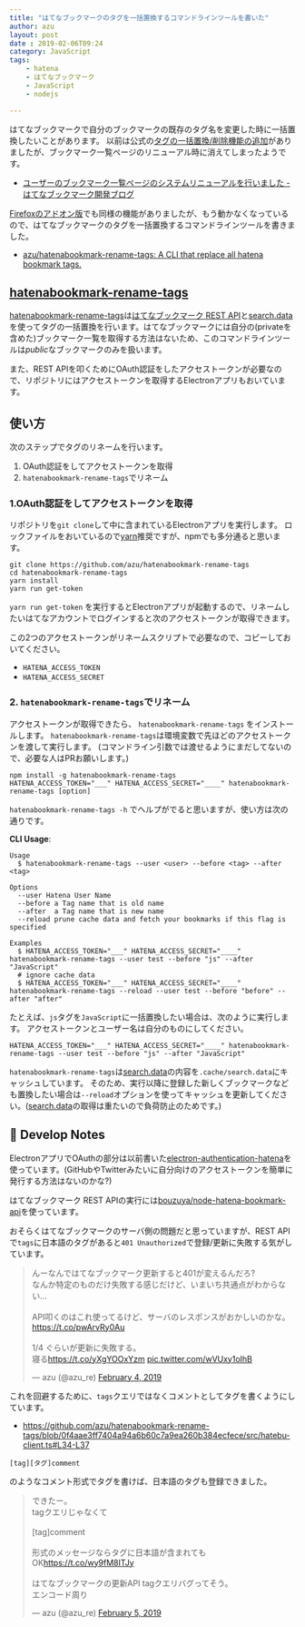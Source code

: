 ```yaml
---
title: "はてなブックマークのタグを一括置換するコマンドラインツールを書いた"
author: azu
layout: post
date : 2019-02-06T09:24
category: JavaScript
tags:
    - hatena
    - はてなブックマーク
    - JavaScript
    - nodejs

---
```


はてなブックマークで自分のブックマークの既存のタグ名を変更した時に一括置換したいことがあります。
以前は公式の[タグの一括置換/削除機能の追加](http://hatena.g.hatena.ne.jp/hatenabookmark/20050705/1120551799)がありましたが、ブックマーク一覧ページのリニューアル時に消えてしまったようです。

- [ユーザーのブックマーク一覧ページのシステムリニューアルを行いました - はてなブックマーク開発ブログ](http://bookmark.hatenastaff.com/entry/2017/11/21/191340)

[Firefoxのアドオン版](https://github.com/hatena/hatena-bookmark-xul)でも同様の機能がありましたが、もう動かなくなっているので、はてなブックマークのタグを一括置換するコマンドラインツールを書きました。

- [azu/hatenabookmark-rename-tags: A CLI that replace all hatena bookmark tags.](https://github.com/azu/hatenabookmark-rename-tags)

## [hatenabookmark-rename-tags](https://github.com/azu/hatenabookmark-rename-tags)

[hatenabookmark-rename-tags](https://github.com/azu/hatenabookmark-rename-tags)は[はてなブックマーク REST API](http://developer.hatena.ne.jp/ja/documents/bookmark/apis/rest)と[search.data](https://github.com/azu/hatebu-mydata-parser/blob/master/doc/search.data-format.md)を使ってタグの一括置換を行います。はてなブックマークには自分の(privateを含めた)ブックマーク一覧を取得する方法はないため、このコマンドラインツールは*public*なブックマークのみを扱います。

また、REST APIを叩くためにOAuth認証をしたアクセストークンが必要なので、リポジトリにはアクセストークンを取得するElectronアプリもおいています。

## 使い方

次のステップでタグのリネームを行います。

1. OAuth認証をしてアクセストークンを取得
2. `hatenabookmark-rename-tags`でリネーム

### 1.OAuth認証をしてアクセストークンを取得

リポジトリを`git clone`して中に含まれているElectronアプリを実行します。
ロックファイルをおいているので[yarn](http://yarnpkg.com/)推奨ですが、npmでも多分通ると思います。

```
git clone https://github.com/azu/hatenabookmark-rename-tags
cd hatenabookmark-rename-tags
yarn install
yarn run get-token
```

`yarn run get-token` を実行するとElectronアプリが起動するので、リネームしたいはてなアカウントでログインすると次のアクセストークンが取得できます。

この2つのアクセストークンがリネームスクリプトで必要なので、コピーしておいてください。

- `HATENA_ACCESS_TOKEN`
- `HATENA_ACCESS_SECRET`



### 2. `hatenabookmark-rename-tags`でリネーム

アクセストークンが取得できたら、 `hatenabookmark-rename-tags` をインストールします。
`hatenabookmark-rename-tags`は環境変数で先ほどのアクセストークンを渡して実行します。
(コマンドライン引数では渡せるようにまだしてないので、必要な人はPRお願いします。)

```
npm install -g hatenabookmark-rename-tags
HATENA_ACCESS_TOKEN="___" HATENA_ACCESS_SECRET="____" hatenabookmark-rename-tags [option]
```

`hatenabookmark-rename-tags -h` でヘルプがでると思いますが、使い方は次の通りです。

**CLI Usage**:

    Usage
      $ hatenabookmark-rename-tags --user <user> --before <tag> --after <tag>
     
    Options
      --user Hatena User Name
      --before a Tag name that is old name
      --after  a Tag name that is new name
      --reload prune cache data and fetch your bookmarks if this flag is specified
     
    Examples
      $ HATENA_ACCESS_TOKEN="___" HATENA_ACCESS_SECRET="____" hatenabookmark-rename-tags --user test --before "js" --after "JavaScript"
      # ignore cache data
      $ HATENA_ACCESS_TOKEN="___" HATENA_ACCESS_SECRET="____" hatenabookmark-rename-tags --reload --user test --before "before" --after "after"

たとえば、`js`タグを`JavaScript`に一括置換したい場合は、次のように実行します。
アクセストークンとユーザー名は自分のものにしてください。

```
HATENA_ACCESS_TOKEN="___" HATENA_ACCESS_SECRET="____" hatenabookmark-rename-tags --user test --before "js" --after "JavaScript"
```

`hatenabookmark-rename-tags`は[search.data](https://github.com/azu/hatebu-mydata-parser/blob/master/doc/search.data-format.md)の内容を`.cache/search.data`にキャッシュしています。
そのため、実行以降に登録した新しくブックマークなども置換したい場合は`--reload`オプションを使ってキャッシュを更新してください。([search.data](https://github.com/azu/hatebu-mydata-parser/blob/master/doc/search.data-format.md)の取得は重たいので負荷防止のためです。)

## :memo: Develop Notes 

ElectronアプリでOAuthの部分は以前書いた[electron-authentication-hatena](https://github.com/azu/electron-authentication-hatena)を使っています。(GitHubやTwitterみたいに自分向けのアクセストークンを簡単に発行する方法はないのかな?)

はてなブックマーク REST APIの実行には[bouzuya/node-hatena-bookmark-api](https://github.com/bouzuya/node-hatena-bookmark-api)を使っています。

おそらくはてなブックマークのサーバ側の問題だと思っていますが、REST APIで`tags`に日本語のタグがあると`401 Unauthorized`で登録/更新に失敗する気がしています。

<blockquote class="twitter-tweet" data-lang="en"><p lang="ja" dir="ltr">んーなんではてなブックマーク更新すると401が変えるんだろ?<br>なんか特定のものだけ失敗する感じだけど、いまいち共通点がわからない…<br><br>API叩くのはこれ使ってるけど、サーバのレスポンスがおかしいのかな。<a href="https://t.co/pwArvRy0Au">https://t.co/pwArvRy0Au</a><br><br>1/4 ぐらいが更新に失敗する。<br>寝る<a href="https://t.co/yXgYOOxYzm">https://t.co/yXgYOOxYzm</a> <a href="https://t.co/wVUxy1oIhB">pic.twitter.com/wVUxy1oIhB</a></p>&mdash; azu (@azu_re) <a href="https://twitter.com/azu_re/status/1092461422808715265?ref_src=twsrc%5Etfw">February 4, 2019</a></blockquote>
<script async src="https://platform.twitter.com/widgets.js" charset="utf-8"></script>

これを回避するために、`tags`クエリではなくコメントとしてタグを書くようにしています。

- https://github.com/azu/hatenabookmark-rename-tags/blob/0f4aae3ff7404a94a6b60c7a9ea260b384ecfece/src/hatebu-client.ts#L34-L37

```
[tag][タグ]comment
```

のようなコメント形式でタグを書けば、日本語のタグも登録できました。

<blockquote class="twitter-tweet" data-lang="en"><p lang="ja" dir="ltr">できたー。<br>tagクエリじゃなくて<br><br>[tag]comment<br><br>形式のメッセージならタグに日本語が含まれてもOK<a href="https://t.co/wy9fM8ITJy">https://t.co/wy9fM8ITJy</a><br><br>はてなブックマークの更新API tagクエリバグってそう。<br>エンコード周り</p>&mdash; azu (@azu_re) <a href="https://twitter.com/azu_re/status/1092580264692183040?ref_src=twsrc%5Etfw">February 5, 2019</a></blockquote>
<script async src="https://platform.twitter.com/widgets.js" charset="utf-8"></script>